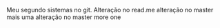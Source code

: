 Meu segundo sistemas no git.
Alteração no read.me
alteração no master
mais uma alteração no master
more one